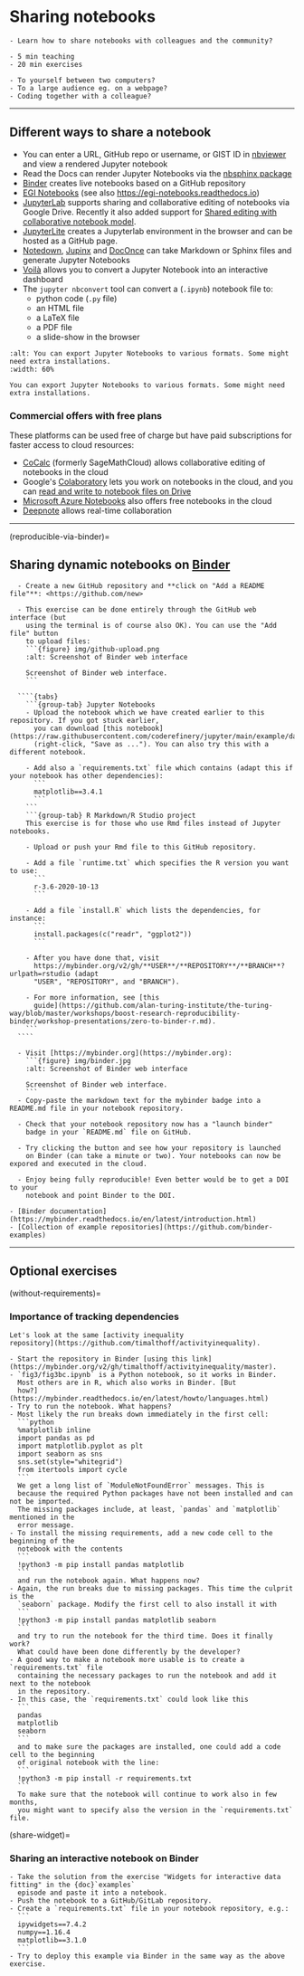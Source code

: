 # Sharing notebooks

```{objectives}
- Learn how to share notebooks with colleagues and the community?
```

```{instructor-note}
- 5 min teaching
- 20 min exercises
```

```{discussion} Nudge your brain: When have you shared your code?
- To yourself between two computers?
- To a large audience eg. on a webpage?
- Coding together with a colleague?
```

---

## Different ways to share a notebook

- You can enter a URL, GitHub repo or username, or GIST ID in [nbviewer](https://nbviewer.jupyter.org/) and view a rendered Jupyter notebook
- Read the Docs can render Jupyter Notebooks via the [nbsphinx package](https://nbsphinx.readthedocs.io/)
- [Binder](https://mybinder.org/) creates live notebooks based on a GitHub repository
- [EGI Notebooks](https://notebooks.egi.eu) (see also https://egi-notebooks.readthedocs.io)
- [JupyterLab](https://github.com/jupyterlab/jupyterlab) supports sharing and collaborative editing of notebooks via Google Drive. Recently
  it also added support for [Shared editing with collaborative notebook model](https://github.com/jupyterlab/jupyterlab/pull/10118).
- [JupyterLite](https://jupyterlite.readthedocs.io/en/latest/) creates a Jupyterlab environment in the browser and can be hosted as a GitHub page.
- [Notedown](https://github.com/aaren/notedown), [Jupinx](https://github.com/QuantEcon/sphinxcontrib-jupyter) and [DocOnce](https://github.com/hplgit/doconce) can take Markdown or Sphinx files and generate Jupyter Notebooks
- [Voilà](https://voila.readthedocs.io/en/stable/) allows you to convert a Jupyter Notebook into an interactive dashboard
- The `jupyter nbconvert` tool can convert a (`.ipynb`) notebook file to:
    - python code (`.py` file)
    - an HTML file
    - a LaTeX file
    - a PDF file
    - a slide-show in the browser

```{figure} img/JupyterDownload.png
:alt: You can export Jupyter Notebooks to various formats. Some might need extra installations.
:width: 60%

You can export Jupyter Notebooks to various formats. Some might need extra installations.
```


### Commercial offers with free plans

These platforms can be used free of charge but have paid subscriptions for
faster access to cloud resources:

- [CoCalc](https://cocalc.com/) (formerly SageMathCloud) allows collaborative editing of notebooks in the cloud
- Google's [Colaboratory](https://colab.research.google.com/) lets you work on notebooks in the cloud, and you can [read and write to notebook files on Drive](https://colab.research.google.com/notebooks/io.ipynb)
- [Microsoft Azure Notebooks](https://notebooks.azure.com/) also offers free notebooks in the cloud
- [Deepnote](https://deepnote.com/) allows real-time collaboration

---

(reproducible-via-binder)=

## Sharing dynamic notebooks on [Binder](https://mybinder.org)

`````{exercise} Exercise (20 min): Making your notebooks reproducible by anyone via Binder
  - Create a new GitHub repository and **click on "Add a README file"**: <https://github.com/new>

  - This exercise can be done entirely through the GitHub web interface (but
    using the terminal is of course also OK). You can use the "Add file" button
    to upload files:
    ```{figure} img/github-upload.png
    :alt: Screenshot of Binder web interface

    Screenshot of Binder web interface.
    ```

  ````{tabs}
    ```{group-tab} Jupyter Notebooks
    - Upload the notebook which we have created earlier to this repository. If you got stuck earlier,
      you can download [this notebook](https://raw.githubusercontent.com/coderefinery/jupyter/main/example/darts.ipynb)
      (right-click, "Save as ..."). You can also try this with a different notebook. 

    - Add also a `requirements.txt` file which contains (adapt this if your notebook has other dependencies):
      ```
      matplotlib==3.4.1
      ```
    ```
    ```{group-tab} R Markdown/R Studio project
    This exercise is for those who use Rmd files instead of Jupyter notebooks.

    - Upload or push your Rmd file to this GitHub repository.

    - Add a file `runtime.txt` which specifies the R version you want to use:
      ```
      r-3.6-2020-10-13
      ```

    - Add a file `install.R` which lists the dependencies, for instance:
      ```
      install.packages(c("readr", "ggplot2"))
      ```

    - After you have done that, visit
      https://mybinder.org/v2/gh/**USER**/**REPOSITORY**/**BRANCH**?urlpath=rstudio (adapt
      "USER", "REPOSITORY", and "BRANCH").

    - For more information, see [this
      guide](https://github.com/alan-turing-institute/the-turing-way/blob/master/workshops/boost-research-reproducibility-binder/workshop-presentations/zero-to-binder-r.md).
    ```
  ````

  - Visit [https://mybinder.org](https://mybinder.org):
    ```{figure} img/binder.jpg
    :alt: Screenshot of Binder web interface

    Screenshot of Binder web interface.
    ```
  - Copy-paste the markdown text for the mybinder badge into a README.md file in your notebook repository.

  - Check that your notebook repository now has a "launch binder"
    badge in your `README.md` file on GitHub.

  - Try clicking the button and see how your repository is launched
    on Binder (can take a minute or two). Your notebooks can now be expored and executed in the cloud.

  - Enjoy being fully reproducible! Even better would be to get a DOI to your
    notebook and point Binder to the DOI.
`````

```{keypoints} More examples with Binder:
- [Binder documentation](https://mybinder.readthedocs.io/en/latest/introduction.html)
- [Collection of example repositories](https://github.com/binder-examples)
```

---

## Optional exercises

(without-requirements)=

### Importance of tracking dependencies

````{exercise} (Optional) Exercise: what happens without requirements.txt?
Let's look at the same [activity inequality
repository](https://github.com/timalthoff/activityinequality).

- Start the repository in Binder [using this link](https://mybinder.org/v2/gh/timalthoff/activityinequality/master).
- `fig3/fig3bc.ipynb` is a Python notebook, so it works in Binder.
  Most others are in R, which also works in Binder. [But
  how?](https://mybinder.readthedocs.io/en/latest/howto/languages.html)
- Try to run the notebook. What happens?
- Most likely the run breaks down immediately in the first cell:
  ```python
  %matplotlib inline
  import pandas as pd
  import matplotlib.pyplot as plt
  import seaborn as sns
  sns.set(style="whitegrid")
  from itertools import cycle
  ```
  We get a long list of `ModuleNotFoundError` messages. This is
  because the required Python packages have not been installed and can not be imported.
  The missing packages include, at least, `pandas` and `matplotlib` mentioned in the
  error message.
- To install the missing requirements, add a new code cell to the beginning of the
  notebook with the contents
  ```
  !python3 -m pip install pandas matplotlib
  ```
  and run the notebook again. What happens now?
- Again, the run breaks due to missing packages. This time the culprit is the
  `seaborn` package. Modify the first cell to also install it with
  ```
  !python3 -m pip install pandas matplotlib seaborn
  ```
  and try to run the notebook for the third time. Does it finally work?
  What could have been done differently by the developer?
- A good way to make a notebook more usable is to create a `requirements.txt` file
  containing the necessary packages to run the notebook and add it next to the notebook
  in the repository.
- In this case, the `requirements.txt` could look like this
  ```
  pandas
  matplotlib
  seaborn
  ```
  and to make sure the packages are installed, one could add a code cell to the beginning
  of original notebook with the line:
  ```
  !python3 -m pip install -r requirements.txt
  ```
  To make sure that the notebook will continue to work also in few months,
  you might want to specify also the version in the `requirements.txt` file.
````

(share-widget)=

### Sharing an interactive notebook on Binder

````{exercise} (Optional) Exercise: share an interactive (ipywidgets) notebook via Binder
- Take the solution from the exercise "Widgets for interactive data fitting" in the {doc}`examples`
  episode and paste it into a notebook.
- Push the notebook to a GitHub/GitLab repository.
- Create a `requirements.txt` file in your notebook repository, e.g.:
  ```
  ipywidgets==7.4.2
  numpy==1.16.4
  matplotlib==3.1.0
  ```
- Try to deploy this example via Binder in the same way as the above exercise.
````

